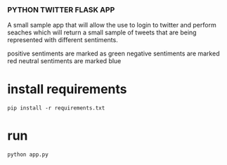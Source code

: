 ### PYTHON TWITTER FLASK APP

A small sample app that will allow the use to login to twitter and
perform seaches which will return a small sample of tweets that are being 
represented with different sentiments.

positive sentiments are marked as green
negative sentiments are marked red
neutral sentiments are marked blue

# install requirements

```
pip install -r requirements.txt
```

# run 

```
python app.py
```

